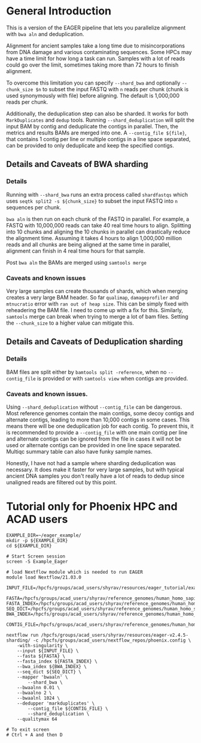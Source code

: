 # General Introduction 
This is a version of the EAGER pipeline that lets you parallelize alignment with `bwa aln` and deduplication.

Alignment for ancient samples take a long time due to misincorporations from DNA damage and various contaminating sequences. 
Some HPCs may have a time limit for how long a task can run. Samples with a lot of reads could go over the limit, sometimes taking more than 72 hours to finish alignment. 

To overcome this limitation you can specify `--shard_bwa` and optionally `--chunk_size $n` to subset the input FASTQ with `n` reads per chunk (chunk is used synonymously with file) before aligning. The default is 1,000,000 reads per chunk. 

Additionally, the deduplication step can also be sharded. It works for both `MarkDuplicates` and `dedup` tools. Running `--shard_deduplication` will split the input BAM by contig and deduplicate the contigs in parallel. Then, the metrics and results BAMs are merged into one. A `--contig_file ${file}`, that contains 1 contig per line or multiple contigs in a line space separated, can be provided to only deduplicate and keep the specified contigs. 


## Details and Caveats of BWA sharding
### Details 
Running with `--shard_bwa` runs an extra process called `shardfastqs` which uses `seqtk split2 -s ${chunk_size}` to subset the input FASTQ into `n` sequences per chunk. 

`bwa aln` is then run on each chunk of the FASTQ in parallel. For example, a FASTQ with 10,000,000 reads can take 40 real time hours to align. Splitting into 10 chunks and aligning the 10 chunks in parallel can drastically reduce the alignment time. Assuming it takes 4 hours to align 1,000,000 million reads and all chunks are being aligned at the same time in parallel, alignment can finish in 4 real time hours for that sample. 

Post `bwa aln` the BAMs are merged using `samtools merge`

### Caveats and known issues 
Very large samples can create thousands of shards, which when merging creates a very large BAM header. So far `qualimap`, `damageprofiler` and `mtnucratio` error with `ran out of heap size`. This can be simply fixed with reheadering the BAM file. I need to come up with a fix for this. Similarly, `samtools` merge can break when trying to merge a lot of bam files. Setting the `--chunk_size` to a higher value can mitigate this. 

## Details and Caveats of Deduplication sharding
### Details
BAM files are split either by `bamtools split -reference`, when no `--contig_file` is provided or with `samtools view` when contigs are provided.

### Caveats and known issues.
Using `--shard_deduplication` without `--contig_file` can be dangerous. Most reference genomes contain the main contigs, some decoy contigs and alternate contigs, leading to more than 10,000 contigs in some cases. This means there will be one deduplication job for each contig. To prevent this, it is recommended to provide a `--contig_file` with one main contig per line and alternate contigs can be ignored from the file in cases it will not be used or alternate contigs can be provided in one line space separated. Multiqc summary table can also have funky sample names.

Honestly, I have not had a sample where sharding deduplication was necessary. It does make it faster for very large samples, but with typical ancient DNA samples you don't really have a lot of reads to dedup since unaligned reads are filtered out by this point. 

# Tutorial only for Phoenix HPC and ACAD users 
```
EXAMPLE_DIR=~/eager_example/
mkdir -p ${EXAMPLE_DIR}
cd ${EXAMPLE_DIR}

# Start Screen session
screen -S Example_Eager

# load Nextflow module which is needed to run EAGER
module load Nextflow/21.03.0 

INPUT_FILE=/hpcfs/groups/acad_users/shyrav/resources/eager_tutorial/example_input.tsv

FASTA=/hpcfs/groups/acad_users/shyrav/reference_genomes/human_homo_sapiens/hg38/data/GCF_000001405.26/GCF_000001405.26_GRCh38_genomic.fna
FASTA_INDEX=/hpcfs/groups/acad_users/shyrav/reference_genomes/human_homo_sapiens/hg38/data/GCF_000001405.26/GCF_000001405.26_GRCh38_genomic.fna.fai
SEQ_DICT=/hpcfs/groups/acad_users/shyrav/reference_genomes/human_homo_sapiens/hg38/data/GCF_000001405.26/GCF_000001405.26_GRCh38_genomic.dict
BWA_INDEX=/hpcfs/groups/acad_users/shyrav/reference_genomes/human_homo_sapiens/hg38/data/GCF_000001405.26/

CONTIG_FILE=/hpcfs/groups/acad_users/shyrav/reference_genomes/human_homo_sapiens/hg38/data/GCF_000001405.26/GCF_000001405.26_GRCh38_genomic.contig.list

nextflow run /hpcfs/groups/acad_users/shyrav/resources/eager-v2.4.5-sharding/ -c /hpcfs/groups/acad_users/nextflow_repos/phoenix.config \
	-with-singularity \
	--input ${INPUT_FILE} \
	--fasta ${FASTA} \
	--fasta_index ${FASTA_INDEX} \
	--bwa_index ${BWA_INDEX} \
   	--seq_dict ${SEQ_DICT} \
	--mapper 'bwaaln' \
    	--shard_bwa \
	--bwaalnn 0.01 \
	--bwaalno 2 \
   	--bwaalnl 1024 \
	--dedupper 'markduplicates' \
    	--contig_file ${CONTIG_FILE} \
    	--shard_deduplication \
	--qualitymax 64 

# To exit screen 
# Ctrl + A and then D
```
